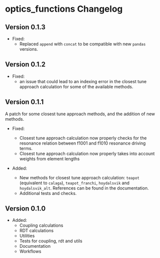 # optics_functions Changelog

## Version 0.1.3
 
- Fixed:
  - Replaced `append` with `concat` to be compatible with new `pandas` versions.

## Version 0.1.2

- Fixed:
  - an issue that could lead to an indexing error in the closest tune approach calculation for some of the available methods.

## Version 0.1.1
A patch for some closest tune approach methods, and the addition of new methods.

- Fixed:
  - Closest tune approach calculation now properly checks for the resonance relation between f1001 and f1010 resonance driving terms.
  - Closest tune approach calculation now properly takes into account weights from element lengths

- Added:
  - New methods for closest tune approach calculation: `teapot` (equivalent to `calaga`), `teapot_franchi`, `hoydalsvik` and `hoydalsvik_alt`. References can be found in the documentation.
  - Additional tests and checks.

## Version 0.1.0

- Added:
  - Coupling calculations
  - RDT calculations
  - Utilities
  - Tests for coupling, rdt and utils
  - Documentation
  - Workflows